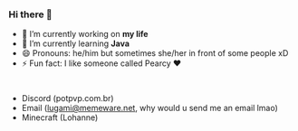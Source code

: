 ### Hi there 👋

- 🔭 I’m currently working on **my life**
- 🌱 I’m currently learning **Java**
- 😄 Pronouns: he/him but sometimes she/her in front of some people xD
- ⚡ Fun fact: I like someone called Pearcy ❤

#
-   Discord (potpvp.com.br)
-   Email (lugami@memeware.net, why would u send me an email lmao)
-   Minecraft (Lohanne)
#
